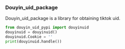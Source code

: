 ### Douyin_uid_package

Douyin_uid_package is a library for obtaining tiktok uid.

~~~python
from douyin_uid_pypi import douyinuid
douyinuid = douyinuid()
douyinuid.Cookie = ''
print(douyinuid.handle())
~~~